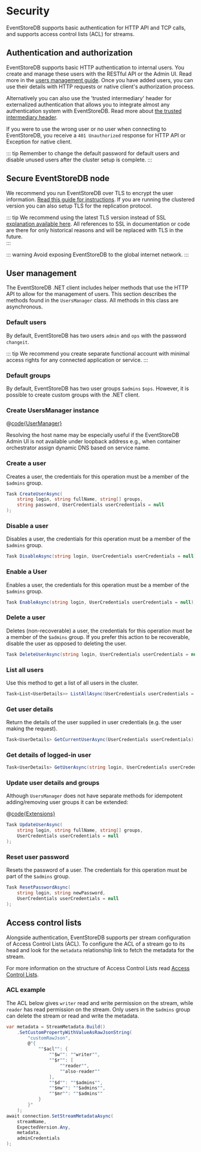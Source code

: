 # Security

EventStoreDB supports basic authentication for HTTP API and TCP calls, and supports access control lists (ACL) for streams.

## Authentication and authorization

EventStoreDB supports basic HTTP authentication to internal users. You create and manage these users with the RESTful API or the Admin UI. Read more in the [users management guide](@clients/http-api/api.md#create-a-user). Once you have added users, you can use their details with HTTP requests or native client's authorization process.

Alternatively you can also use the 'trusted intermediary' header for externalized authentication that allows you to integrate almost any authentication system with EventStoreDB. Read more about [the trusted intermediary header](@server/security.md#trusted-intermediary).

If you were to use the wrong user or no user when connecting to EventStoreDB, you receive a `401 Unauthorized` response for HTTP API or Exception for native client.

::: tip
Remember to change the default password for default users and disable unused users after the cluster setup is complete.
:::

## Secure EventStoreDB node

We recommend you run EventStoreDB over TLS to encrypt the user information. [Read this guide for instructions](@server/security.md#setting-up-ssl-on-linux). If you are running the clustered version you can also setup TLS for the replication protocol.

::: tip
We recommend using the latest TLS version instead of SSL [explanation available here](https://en.wikipedia.org/wiki/Transport_Layer_Security#SSL_1.0,_2.0,_and_3.0). All references to SSL in documentation or code are there for only historical reasons and will be replaced with TLS in the future.  
:::

::: warning
Avoid exposing EventStoreDB to the global internet network.
:::

## User management

The EventStoreDB .NET client includes helper methods that use the HTTP API to allow for the management of users. This section describes the methods found in the `UsersManager` class. All methods in this class are asynchronous.

### Default users

By default, EventStoreDB has two users `admin` and `ops` with the password `changeit`.

::: tip
We recommend you create separate functional account with minimal access rights for any connected application or service.
:::

### Default groups

By default, EventStoreDB has two user groups `$admins` `$ops`. However, it is possible to create custom groups with the .NET client.

### Create UsersManager instance

@[code{UserManager}](./sample-code/DotNetClient/UsersCreateUsersManager.cs)

Resolving the host name may be especially useful if the EventStoreDB Admin UI is not available under loopback address e.g., when container orchestrator assign dynamic DNS based on service name.

### Create a user

Creates a user, the credentials for this operation must be a member of the `$admins` group.

```csharp
Task CreateUserAsync(
    string login, string fullName, string[] groups, 
    string password, UserCredentials userCredentials = null
);
```

### Disable a user

Disables a user, the credentials for this operation must be a member of the `$admins` group.

```csharp
Task DisableAsync(string login, UserCredentials userCredentials = null);
```

### Enable a User

Enables a user, the credentials for this operation must be a member of the `$admins` group.

```csharp
Task EnableAsync(string login, UserCredentials userCredentials = null);
```

### Delete a user

Deletes (non-recoverable) a user, the credentials for this operation must be a member of the `$admins` group. If you prefer this action to be recoverable, disable the user as opposed to deleting the user.

```csharp
Task DeleteUserAsync(string login, UserCredentials userCredentials = null);
```

### List all users

Use this method to get a list of all users in the cluster.

```csharp
Task<List<UserDetails>> ListAllAsync(UserCredentials userCredentials = null);
```

### Get user details

Return the details of the user supplied in user credentials (e.g. the user making the request).

```csharp
Task<UserDetails> GetCurrentUserAsync(UserCredentials userCredentials);
```

### Get details of logged-in user

```csharp
Task<UserDetails> GetUserAsync(string login, UserCredentials userCredentials);
```

### Update user details and groups

Although `UsersManager` does not have separate methods for idempotent adding/removing user groups it can be extended:

@[code{Extensions}](./sample-code/DotNetClient/UsersManagerExtensions.cs)

```csharp
Task UpdateUserAsync(
    string login, string fullName, string[] groups, 
    UserCredentials userCredentials = null
);
```

### Reset user password

Resets the password of a user. The credentials for this operation must be part of the `$admins` group.

```csharp
Task ResetPasswordAsync(
    string login, string newPassword, 
    UserCredentials userCredentials = null
);
```

## Access control lists

Alongside authentication, EventStoreDB supports per stream configuration of Access Control Lists (ACL). To configure the ACL of a stream go to its head and look for the `metadata` relationship link to fetch the metadata for the stream.

For more information on the structure of Access Control Lists read [Access Control Lists](@server/security.md#access-control-lists).

### ACL example

The ACL below gives `writer` read and write permission on the stream, while `reader` has read permission on the stream. Only users in the `$admins` group can delete the stream or read and write the metadata.

```csharp
var metadata = StreamMetadata.Build()
    .SetCustomPropertyWithValueAsRawJsonString(
        "customRawJson",
        @"{
            ""$acl"": {
                ""$w"": ""writer"",
                ""$r"": [
                    ""reader"",
                    ""also-reader""
                ],
                ""$d"": ""$admins"",
                ""$mw"": ""$admins"",
                ""$mr"": ""$admins""
            }
        }"
    );
await connection.SetStreamMetadataAsync(
    streamName, 
    ExpectedVersion.Any, 
    metadata, 
    adminCredentials
);
```
